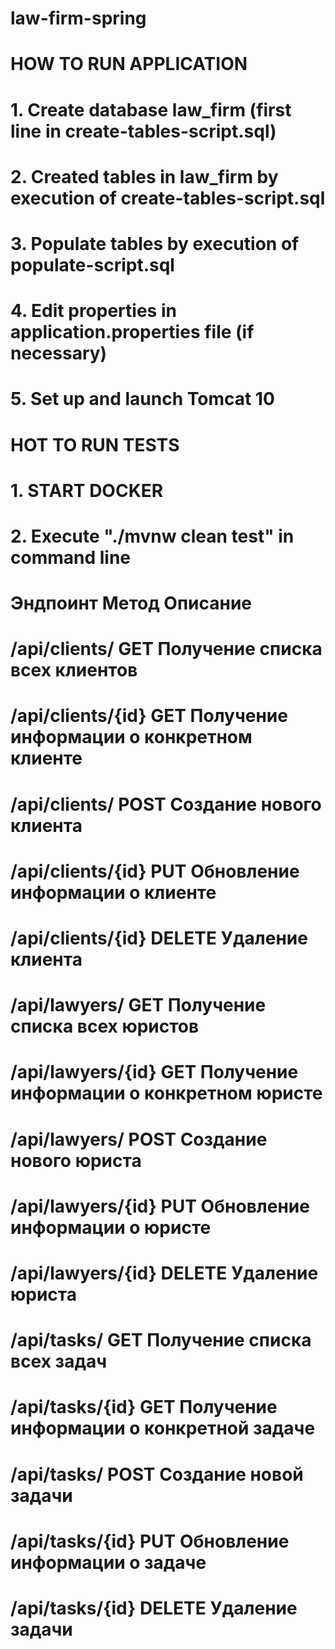 # law-firm-spring

# HOW TO RUN APPLICATION
# 1. Create database law_firm (first line in create-tables-script.sql)
# 2. Created tables in law_firm by execution of create-tables-script.sql
# 3. Populate tables by execution of populate-script.sql
# 4. Edit properties in application.properties file (if necessary)
# 5. Set up and launch Tomcat 10

# HOT TO RUN TESTS
# 1. START DOCKER
# 2. Execute "./mvnw clean test" in command line

# Эндпоинт	        	        Метод	Описание
# /api/clients/			        GET	    Получение списка всех клиентов
# /api/clients/{id}		        GET	    Получение информации о конкретном клиенте
# /api/clients/			        POST	Создание нового клиента
# /api/clients/{id}		        PUT	    Обновление информации о клиенте
# /api/clients/{id}		        DELETE	Удаление клиента

# /api/lawyers/			        GET	    Получение списка всех юристов
# /api/lawyers/{id}		        GET	    Получение информации о конкретном юристе
# /api/lawyers/			        POST	Создание нового юриста
# /api/lawyers/{id}		        PUT	    Обновление информации о юристе
# /api/lawyers/{id}		        DELETE	Удаление юриста

# /api/tasks/			        GET	    Получение списка всех задач
# /api/tasks/{id}			    GET	    Получение информации о конкретной задаче
# /api/tasks/			        POST	Создание новой задачи
# /api/tasks/{id}			    PUT	    Обновление информации о задаче
# /api/tasks/{id}			    DELETE	Удаление задачи
